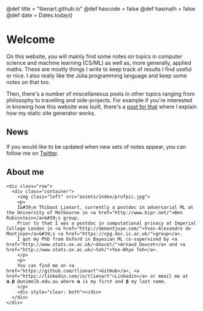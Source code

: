 @def title = "tlienart.github.io"
@def hascode = false
@def hasmath = false
@def date = Dates.today()


# Welcome

On this website, you will mainly find some notes on topics in computer science and machine learning (CS/ML) as well as, more generally, applied maths.
These are mostly things I write to keep track of results I find useful or nice.
I also really like the Julia programming language and keep some notes on that too.

Then, there's a number of miscellaneous posts in other topics ranging from philosophy to travelling and side-projects.
For example if you're interested in knowing how this website was built, there's a [post for that](/pub/misc/about-website.html) where I explain how my static site generator works.

## News

If you would like to be updated when new sets of notes appear, you can follow me on [Twitter](https://twitter.com/t_lienart).

## About me

<!-- raw html to allow a responsive row  -->
~~~
<div class="row">
  <div class="container">
    <img class="left" src="assets/index/profpic.jpg">
    <p>
    I&#39;m Thibaut Lienart, currently a postdoc in adversarial ML at the University of Melbourne in <a href="http://www.bipr.net/">Ben Rubinstein</a>&#39;s group.
    Prior to that I was a postdoc in computational privacy at Imperial College London in <a href="http://demontjoye.com/">Yves-Alexandre de Montjoye</a>&#39;s <a href="https://cpg.doc.ic.ac.uk/">group</a>.
    I got my PhD from Oxford in Bayesian ML co-supervised by <a href="http://www.stats.ox.ac.uk/~doucet/">Arnaud Doucet</a> and <a href="http://www.stats.ox.ac.uk/~teh/">Yee-Whye Teh</a>.
    </p>
    <p>
    You can find me on <a href="https://github.com/tlienart">GitHub</a>, <a href="https://linkedin.com/in/tlienart">Linkedin</a> or email me at  𝛂.𝛃 @unimelb.edu.au where 𝛂 is my first and 𝛃 my last name.
    </p>
    <div style="clear: both"></div>      
  </div>
</div>
~~~
